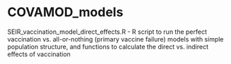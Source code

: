 # COVAMOD_models
SEIR_vaccination_model_direct_effects.R - R script to run the perfect vaccination vs. all-or-nothing (primary vaccine failure) models
with simple population structure, and functions to calculate the direct vs. indirect effects of vaccination
